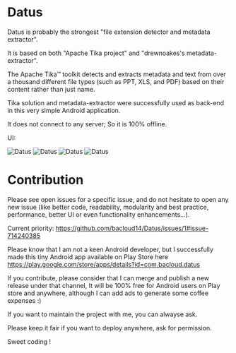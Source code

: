 # Datus

Datus is probably the strongest "file extension detector and metadata extractor". 

It is based on both "Apache Tika project" and "drewnoakes's metadata-extractor". 

The Apache Tika™ toolkit detects and extracts metadata and text from over a thousand different file types (such as PPT, XLS, and PDF) based on their content rather than just name. 

Tika solution and metadata-extractor were successfully used as back-end in this very simple Android application. 

It does not connect to any server; So it is 100% offline.

UI:

![Datus](Screenshot4.png)
![Datus](Screenshot5.png)
![Datus](Screenshot6.png)
![Datus](Screenshot7.png)

# Contribution

Please see open issues for a specific issue, and do not hesitate to open any new issue (like better code, readability, modularity and best practice, performance, better UI or even functionality enhancements...).

Current priority: 
https://github.com/bacloud14/Datus/issues/1#issue-714240385

Please know that I am not a keen Android developer, but I successfully made this tiny Android app available on Play Store here https://play.google.com/store/apps/details?id=com.bacloud.datus

If you contribute, please consider that I can merge and publish a new release under that channel, It will be 100% free for Android users on Play store and anywhere, although I can add ads to generate some coffee expenses :)

If you want to maintain the project with me, you can alwayse ask.

Please keep it fair if you want to deploy anywhere, ask for permission.

Sweet coding !
